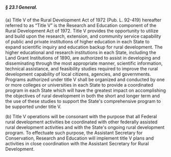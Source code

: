 ##### § 23.1 General. #####

(a) Title V of the Rural Development Act of 1972 (Pub. L. 92-419) hereafter referred to as “Title V” is the Research and Education component of the Rural Development Act of 1972. Title V provides the opportunity to utilize and build upon the research, extension, and community service capability of public and private institutions of higher education in each State to expand scientific inquiry and education backup for rural development. The higher educational and research institutions in each State, including the Land Grant Institutions of 1890, are authorized to assist in developing and disseminating through the most appropriate manner, scientific information, technical assistance, and feasibility studies required to improve the rural development capability of local citizens, agencies, and governments. Programs authorized under title V shall be organized and conducted by one or more colleges or universities in each State to provide a coordinated program in each State which will have the greatest impact on accomplishing the objectives of rural development in both the short and longer term and the use of these studies to support the State's comprehensive program to be supported under title V.

(b) Title V operations will be consonant with the purpose that all Federal rural development activities be coordinated with other federally assisted rural development activities and with the State's ongoing rural development program. To effectuate such purpose, the Assistant Secretary for Conservation, Research and Education will implement title V plans and activities in close coordination with the Assistant Secretary for Rural Development.